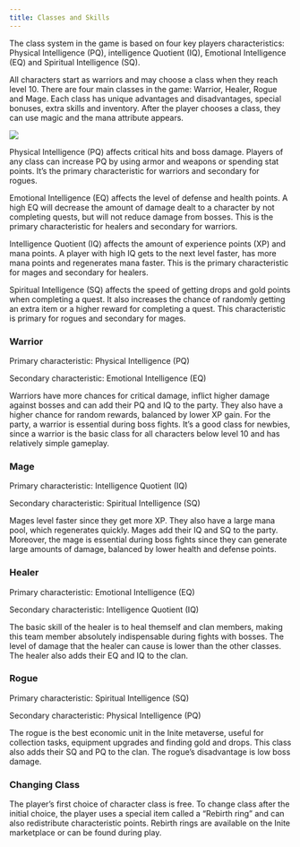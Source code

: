 ```yaml
---
title: Classes and Skills
---
```

<!--StartFragment-->

The class system in the game is based on four key players characteristics: Physical Intelligence (PQ), intelligence Quotient (IQ), Emotional Intelligence (EQ) and Spiritual Intelligence (SQ). 

All characters start as warriors and may choose a class when they reach level 10. There are four main classes in the game: Warrior, Healer, Rogue and Mage. Each class has unique advantages and disadvantages, special bonuses, extra skills and inventory. After the player chooses a class, they can use magic and the mana attribute appears.

![](img/inite-logo.png)

Physical Intelligence (PQ) affects critical hits and boss damage. Players of any class can increase PQ by using armor and weapons or spending stat points. It’s the primary characteristic for warriors and secondary for rogues.  

Emotional Intelligence (EQ) affects the level of defense and health points. A high EQ will decrease the amount of damage dealt to a character by not completing quests, but will not reduce damage from bosses. This is the primary characteristic for healers and secondary for warriors.

Intelligence Quotient (IQ) affects the amount of experience points (XP) and mana points. A player with high IQ gets to the next level faster, has more mana points and regenerates mana faster. This is the primary characteristic for mages and secondary for healers.

Spiritual Intelligence (SQ) affects the speed of getting drops and gold points when completing a quest. It also increases the chance of randomly getting an extra item or a higher reward for completing a quest. This characteristic is primary for rogues and secondary for mages.

### Warrior

Primary characteristic: Physical Intelligence (PQ)

Secondary characteristic: Emotional Intelligence (EQ)

Warriors have more chances for critical damage, inflict higher damage against bosses and can add their PQ and IQ to the party. They also have a higher chance for random rewards, balanced by lower XP gain. For the party, a warrior is essential during boss fights. It’s a good class for newbies, since a warrior is the basic class for all characters below level 10 and has relatively simple gameplay.

### Mage

Primary characteristic: Intelligence Quotient (IQ)

Secondary characteristic: Spiritual Intelligence (SQ)

Mages level faster since they get more XP. They also have a large mana pool, which regenerates quickly. Mages add their IQ and SQ to the party. Moreover, the mage is essential during boss fights since they can generate large amounts of damage, balanced by lower health and defense points.    

### Healer 

Primary characteristic: Emotional Intelligence (EQ)

Secondary characteristic: Intelligence Quotient (IQ)

The basic skill of the healer is to heal themself and clan members, making this team member absolutely indispensable during fights with bosses. The level of damage that the healer can cause is lower than the other classes. The healer also adds their EQ and IQ to the clan. 

### Rogue

Primary characteristic: Spiritual Intelligence (SQ)

Secondary characteristic: Physical Intelligence (PQ)

The rogue is the best economic unit in the Inite metaverse, useful for collection tasks, equipment upgrades and finding gold and drops. This class also adds their SQ and PQ to the clan. The rogue’s disadvantage is low boss damage. 

### Changing Class

The player’s first choice of character class is free. To change class after the initial choice, the player uses a special item called a “Rebirth ring” and can also redistribute characteristic points. Rebirth rings are available on the Inite marketplace or can be found during play.

<!--EndFragment-->